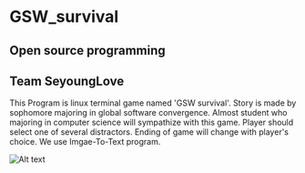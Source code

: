 GSW_survival
============

Open source programming
-----------------------

Team SeyoungLove 
----------------

This Program is linux terminal game named 'GSW survival'. Story is made by sophomore majoring in global software convergence. Almost student who majoring in computer science will sympathize with this game. 
Player should select one of several distractors. Ending of game will change with player's choice.
We use Imgae-To-Text program.

![Alt text](/path/to/img.jpg)